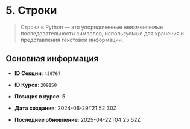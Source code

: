# 5. Строки


> Строки в Python — это упорядоченные неизменяемые последовательности символов, используемые для хранения и представления текстовой информации.


## Основная информация

- **ID Секции**: `430767`
- **ID Курса**: `209150`
- **Позиция в курсе**: 5
- **Дата создания**: 2024-06-29T21:52:30Z

- **Последнее обновление**: 2025-04-22T04:25:52Z
